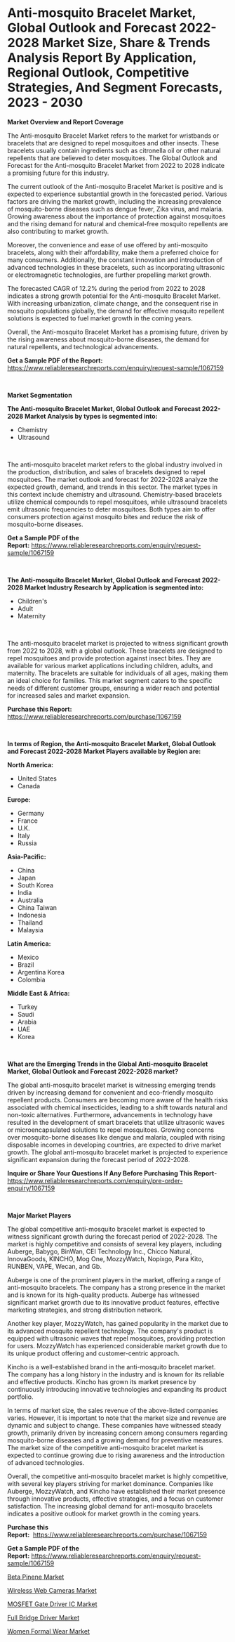 <p><h1>Anti-mosquito Bracelet Market, Global Outlook and Forecast 2022-2028 Market Size, Share & Trends Analysis Report By Application, Regional Outlook, Competitive Strategies, And Segment Forecasts, 2023 - 2030</h1></p><p><strong>Market Overview and Report Coverage</strong></p>
<p><p>The Anti-mosquito Bracelet Market refers to the market for wristbands or bracelets that are designed to repel mosquitoes and other insects. These bracelets usually contain ingredients such as citronella oil or other natural repellents that are believed to deter mosquitoes. The Global Outlook and Forecast for the Anti-mosquito Bracelet Market from 2022 to 2028 indicate a promising future for this industry.</p><p>The current outlook of the Anti-mosquito Bracelet Market is positive and is expected to experience substantial growth in the forecasted period. Various factors are driving the market growth, including the increasing prevalence of mosquito-borne diseases such as dengue fever, Zika virus, and malaria. Growing awareness about the importance of protection against mosquitoes and the rising demand for natural and chemical-free mosquito repellents are also contributing to market growth.</p><p>Moreover, the convenience and ease of use offered by anti-mosquito bracelets, along with their affordability, make them a preferred choice for many consumers. Additionally, the constant innovation and introduction of advanced technologies in these bracelets, such as incorporating ultrasonic or electromagnetic technologies, are further propelling market growth.</p><p>The forecasted CAGR of 12.2% during the period from 2022 to 2028 indicates a strong growth potential for the Anti-mosquito Bracelet Market. With increasing urbanization, climate change, and the consequent rise in mosquito populations globally, the demand for effective mosquito repellent solutions is expected to fuel market growth in the coming years.</p><p>Overall, the Anti-mosquito Bracelet Market has a promising future, driven by the rising awareness about mosquito-borne diseases, the demand for natural repellents, and technological advancements.</p></p>
<p><strong>Get a Sample PDF of the Report:</strong> <a href="https://www.reliableresearchreports.com/enquiry/request-sample/1067159">https://www.reliableresearchreports.com/enquiry/request-sample/1067159</a></p>
<p>&nbsp;</p>
<p><strong>Market Segmentation</strong></p>
<p><strong>The Anti-mosquito Bracelet Market, Global Outlook and Forecast 2022-2028 Market Analysis by types is segmented into:</strong></p>
<p><ul><li>Chemistry</li><li>Ultrasound</li></ul></p>
<p>&nbsp;</p>
<p><p>The anti-mosquito bracelet market refers to the global industry involved in the production, distribution, and sales of bracelets designed to repel mosquitoes. The market outlook and forecast for 2022-2028 analyze the expected growth, demand, and trends in this sector. The market types in this context include chemistry and ultrasound. Chemistry-based bracelets utilize chemical compounds to repel mosquitoes, while ultrasound bracelets emit ultrasonic frequencies to deter mosquitoes. Both types aim to offer consumers protection against mosquito bites and reduce the risk of mosquito-borne diseases.</p></p>
<p><strong>Get a Sample PDF of the Report:</strong>&nbsp;<a href="https://www.reliableresearchreports.com/enquiry/request-sample/1067159">https://www.reliableresearchreports.com/enquiry/request-sample/1067159</a></p>
<p>&nbsp;</p>
<p><strong>The Anti-mosquito Bracelet Market, Global Outlook and Forecast 2022-2028 Market Industry Research by Application is segmented into:</strong></p>
<p><ul><li>Children's</li><li>Adult</li><li>Maternity</li></ul></p>
<p>&nbsp;</p>
<p><p>The anti-mosquito bracelet market is projected to witness significant growth from 2022 to 2028, with a global outlook. These bracelets are designed to repel mosquitoes and provide protection against insect bites. They are available for various market applications including children, adults, and maternity. The bracelets are suitable for individuals of all ages, making them an ideal choice for families. This market segment caters to the specific needs of different customer groups, ensuring a wider reach and potential for increased sales and market expansion.</p></p>
<p><strong>Purchase this Report:</strong>&nbsp; <a href="https://www.reliableresearchreports.com/purchase/1067159">https://www.reliableresearchreports.com/purchase/1067159</a></p>
<p>&nbsp;</p>
<p><strong>In terms of Region, the Anti-mosquito Bracelet Market, Global Outlook and Forecast 2022-2028 Market Players available by Region are:</strong></p>
<p>
    <p> <strong> North America: </strong>
        <ul>
            <li>United States</li>
            <li>Canada</li>
        </ul>
        </p> 
    <p> <strong> Europe: </strong>
        <ul>
            <li>Germany</li>
            <li>France</li>
            <li>U.K.</li>
            <li>Italy</li>
            <li>Russia</li>
        </ul>
        </p> 
    <p> <strong> Asia-Pacific: </strong>
        <ul>
            <li>China</li>
            <li>Japan</li>
            <li>South Korea</li>
            <li>India</li>
            <li>Australia</li>
            <li>China Taiwan</li>
            <li>Indonesia</li>
            <li>Thailand</li>
            <li>Malaysia</li>
        </ul>
        </p> 
    <p> <strong> Latin America: </strong>
        <ul>
            <li>Mexico</li>
            <li>Brazil</li>
            <li>Argentina Korea</li>
            <li>Colombia</li>
        </ul>
        </p> 
    <p> <strong> Middle East & Africa: </strong>
        <ul>
            <li>Turkey</li>
            <li>Saudi</li>
            <li>Arabia</li>
            <li>UAE</li>
            <li>Korea</li>
        </ul>
    </p>
    </p>
<p>&nbsp;</p>
<p><strong>What are the Emerging Trends in the Global Anti-mosquito Bracelet Market, Global Outlook and Forecast 2022-2028 market?</strong></p>
<p><p>The global anti-mosquito bracelet market is witnessing emerging trends driven by increasing demand for convenient and eco-friendly mosquito repellent products. Consumers are becoming more aware of the health risks associated with chemical insecticides, leading to a shift towards natural and non-toxic alternatives. Furthermore, advancements in technology have resulted in the development of smart bracelets that utilize ultrasonic waves or microencapsulated solutions to repel mosquitoes. Growing concerns over mosquito-borne diseases like dengue and malaria, coupled with rising disposable incomes in developing countries, are expected to drive market growth. The global anti-mosquito bracelet market is projected to experience significant expansion during the forecast period of 2022-2028.</p></p>
<p><strong>Inquire or Share Your Questions If Any Before Purchasing This Report</strong>- <a href="https://www.reliableresearchreports.com/enquiry/pre-order-enquiry/1067159">https://www.reliableresearchreports.com/enquiry/pre-order-enquiry/1067159</a></p>
<p>&nbsp;</p>
<p><strong>Major Market Players</strong></p>
<p><p>The global competitive anti-mosquito bracelet market is expected to witness significant growth during the forecast period of 2022-2028. The market is highly competitive and consists of several key players, including Auberge, Babygo, BinWan, CEI Technology Inc., Chicco Natural, InnovaGoods, KINCHO, Mog One, MozzyWatch, Nopixgo, Para Kito, RUNBEN, VAPE, Wecan, and Gb.</p><p>Auberge is one of the prominent players in the market, offering a range of anti-mosquito bracelets. The company has a strong presence in the market and is known for its high-quality products. Auberge has witnessed significant market growth due to its innovative product features, effective marketing strategies, and strong distribution network.</p><p>Another key player, MozzyWatch, has gained popularity in the market due to its advanced mosquito repellent technology. The company's product is equipped with ultrasonic waves that repel mosquitoes, providing protection for users. MozzyWatch has experienced considerable market growth due to its unique product offering and customer-centric approach.</p><p>Kincho is a well-established brand in the anti-mosquito bracelet market. The company has a long history in the industry and is known for its reliable and effective products. Kincho has grown its market presence by continuously introducing innovative technologies and expanding its product portfolio.</p><p>In terms of market size, the sales revenue of the above-listed companies varies. However, it is important to note that the market size and revenue are dynamic and subject to change. These companies have witnessed steady growth, primarily driven by increasing concern among consumers regarding mosquito-borne diseases and a growing demand for preventive measures. The market size of the competitive anti-mosquito bracelet market is expected to continue growing due to rising awareness and the introduction of advanced technologies.</p><p>Overall, the competitive anti-mosquito bracelet market is highly competitive, with several key players striving for market dominance. Companies like Auberge, MozzyWatch, and Kincho have established their market presence through innovative products, effective strategies, and a focus on customer satisfaction. The increasing global demand for anti-mosquito bracelets indicates a positive outlook for market growth in the coming years.</p></p>
<p><strong>Purchase this Report:</strong>&nbsp;&nbsp;<a href="https://www.reliableresearchreports.com/purchase/1067159">https://www.reliableresearchreports.com/purchase/1067159</a></p>
<p></p>
<p><strong>Get a Sample PDF of the Report:</strong>&nbsp;<a href="https://www.reliableresearchreports.com/enquiry/request-sample/1067159">https://www.reliableresearchreports.com/enquiry/request-sample/1067159</a></p>
<p><p><a href="https://www.linkedin.com/pulse/beta-pinene-market-size-growth-forecast-from-2023-2030-gadle/">Beta Pinene Market</a></p><p><a href="https://medium.com/@trystanward/wireless-web-cameras-market-size-growth-forecast-2023-2030-6ee172d473a8">Wireless Web Cameras Market</a></p><p><a href="https://www.reportprime.com/mosfet-gate-driver-ic-r5064">MOSFET Gate Driver IC Market</a></p><p><a href="https://www.reportprime.com/full-bridge-driver-r5059">Full Bridge Driver Market</a></p><p><a href="https://medium.com/@larrycrooks1923/women-formal-wear-market-size-growth-forecast-2023-2030-9c234de5c7f9">Women Formal Wear Market</a></p></p>